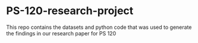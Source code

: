 # PS-120-research-project
This repo contains the datasets and python code that was used to generate the findings in our research paper for PS 120
